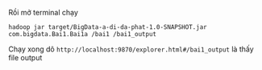 
Rồi mở terminal chạy

```
hadoop jar target/BigData-a-di-da-phat-1.0-SNAPSHOT.jar com.bigdata.Bai1.Bai1a /bai1 /bai1_output
```

Chạy xong dô `http://localhost:9870/explorer.html#/bai1_output` là thấy file output
